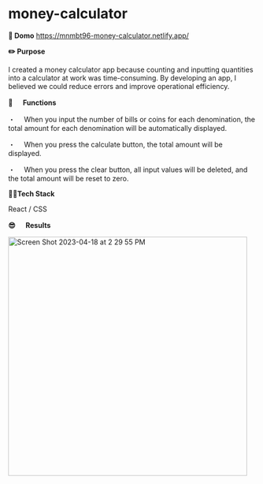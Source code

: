 # money-calculator

**🔗 Domo**
https://mnmbt96-money-calculator.netlify.app/

**✏️ Purpose**

I created a money calculator app because counting and inputting quantities into a calculator at work was time-consuming. By developing an app, I believed we could reduce errors and improve operational efficiency.

**🤖 　 Functions**

・　 When you input the number of bills or coins for each denomination, the total amount for each denomination will be automatically displayed.

・　 When you press the calculate button, the total amount will be displayed.

・　 When you press the clear button, all input values will be deleted, and the total amount will be reset to zero.

**👩‍💻Tech Stack**

React / CSS

**😎 　 Results**

<img width="485" alt="Screen Shot 2023-04-18 at 2 29 55 PM" src="https://user-images.githubusercontent.com/111376852/232910930-3df61b45-e44a-41ab-acf0-ef741c7341c9.png">
